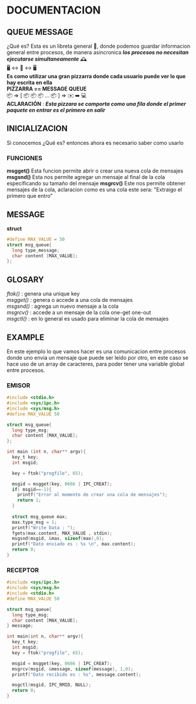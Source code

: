 # DOCUMENTACION
## QUEUE MESSAGE
¿Qué es? Esta es un libreta general :green_book:, donde podemos guardar
 informacion general entre procesos, de manera asincronica ***los procesos
 no necesitan ejecutarse simultaneamente*** :mantelpiece_clock:  
 🖥️ ↔️ 📩 ↔️ 🖥️  
 **Es como utilizar una gran pizzarra donde cada usuario puede ver lo que hay escrita en ella**  
 **PIZZARRA == MESSAGE QUEUE**  
 📦 => [ 📦 📦 📦 ... 📦 ] => ✉️ ➡️ 💻  
 **ACLARACIÓN** : ***Esta pizzara se comporta como una fila donde el primer paquete en entrar es el primero en salir***
## INICIALIZACION
Si conocemos ¿Qué es? entonces ahora es necesario saber como usarlo
### FUNCIONES
**msgget()**
Esta funcion permite abrir o crear una nueva cola de mensajes
**msgsnd()**
Esta nos permite agregar un mensaje al final de la cola
especificando su tamaño del mensaje 
**msgrcv()**
Este nos permite obtener mensajes de la cola, aclaracion como es una cola
este sera: "Extraigo el primero que entro"
## MESSAGE
**struct**
```c
#define MAX_VALUE = 50
struct msg_queue{
  long type_message;
  char content [MAX_VALUE];
};
```
## GLOSARY
*ftok()* : genera una unique key  
*msgget()* : genera o accede a una cola de mensajes  
*msgsnd()* : agrega un nuevo mensaje a la cola  
*msgrcv()* : accede a un mensaje de la cola one-get one-out  
*msgctl()* : en lo general es usado para eliminar la cola de mensajes
## EXAMPLE
En este ejemplo lo que vamos hacer es una comunicacion entre procesos
donde uno envia un mensaje que puede ser leido por otro, en este caso 
se hace uso de un array de caracteres, para poder tener una variable 
global entre procesos.
### EMISOR
```c
#include <stdio.h>
#include <sys/ipc.h>
#include <sys/msg.h>
#define MAX_VALUE 50

struct msg_queue{
  long type_msg;
  char content [MAX_VALUE];
};

int main (int n, char** argv){
  key_t key;
  int msgid;

  key = ftok("progfile", 65);

  msgid = msgget(key, 0666 | IPC_CREAT);
  if( msgid==-1){
    printf("Error al momento de crear una cola de mensajes");
    return 1;
  }
  
  struct msg_queue max;
  max.type_msg = 1;
  printf("Write Data : ");
  fgets(max.content, MAX_VALUE , stdin);
  msgsnd(msgid, &max, sizeof(max),0);
  printf("Dato enviado es : %s \n", max.content);
  return 0;
}  
```
### RECEPTOR
```c
#include <sys/ipc.h>
#include <sys/msg.h>
#include <stdio.h>
#define MAX_VALUE 50

struct msg_queue{
  long type_msg;
  char content [MAX_VALUE];
} message;

int main(int n, char** argv){
  key_t key;
  int msgid;
  key = ftok("progfile", 65);

  msgid = msgget(key, 0666 | IPC_CREAT);
  msgrcv(msgid, &message, sizeof(message), 1,0);
  printf("Dato recibido es : %s", message.content);

  msgctl(msgid, IPC_RMID, NULL);
  return 0;
}
```
